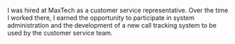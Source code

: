 I was hired at MaxTech as a customer service representative. Over the time I worked there, I earned the opportunity to participate in system administration and the development of a new call tracking system to be used by the customer service team.
